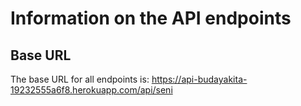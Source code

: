 # Information on the API endpoints

## Base URL
The base URL for all endpoints is: https://api-budayakita-19232555a6f8.herokuapp.com/api/seni
